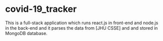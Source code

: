 # covid-19_tracker
This is a full-stack application which runs react.js in front-end and node.js in the back-end and it parses the data from [JHU CSSE] and and stored in MongoDB database.
